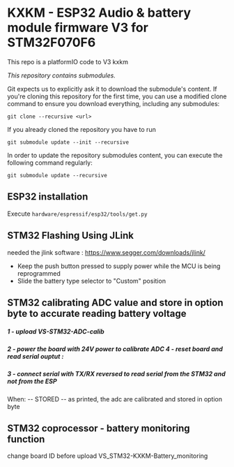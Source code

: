 # KXKM - ESP32 Audio & battery module firmware V3 for STM32F070F6

This repo is a platformIO code to V3 kxkm

_This repository contains submodules._

Git expects us to explicitly ask it to download the submodule's content. If you're cloning this repository for the first time, you can use a modified clone command to ensure you download everything, including any submodules:

	git clone --recursive <url>
	
If you already cloned the repository you have to run 

    git submodule update --init --recursive

In order to update the repository submodules content, you can execute the following command regularly:

    git submodule update --recursive
    
## ESP32 installation
Execute `hardware/espressif/esp32/tools/get.py`

## STM32 Flashing Using JLink
needed the jlink software : https://www.segger.com/downloads/jlink/

* Keep the push button pressed to supply power while the MCU is being reprogrammed
* Slide the battery type selector to "Custom" position


## STM32 calibrating ADC value and store in option byte to accurate reading battery voltage

##### 1 - upload VS-STM32-ADC-calib
##### 2 - power the board with 24V power to calibrate ADC 4 - reset board and read serial ouptut :
##### 3 - connect serial with TX/RX reversed to read serial from the STM32 and not from the ESP



When:  -- STORED --  as printed, the adc are calibrated and stored in option byte



## STM32 coprocessor - battery monitoring function
change board ID 	before upload VS_STM32-KXKM-Battery_monitoring			
